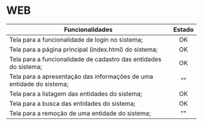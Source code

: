 # WEB

| Funcionalidades        |Estado       | 
| ------------- |:-------------:|
| Tela para a funcionalidade de login no sistema;       | OK |
| Tela para a página principal (index.html) do sistema;    | OK |  
| Tela para a funcionalidade de cadastro das entidades do sistema;  | OK |
|Tela para a apresentação das informações de uma entidade do sistema;|""|
|Tela para a listagem das entidades do sistema;|OK|
|Tela para a busca das entidades do sistema;|OK|
|Tela para a remoção de uma entidade do sistema;|""|
